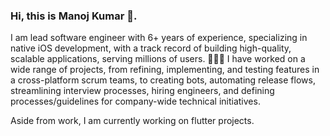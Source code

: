 ### Hi, this is Manoj Kumar 👋.

I am lead software engineer with 6+ years of experience, specializing in native iOS development, with a track record of building high-quality, scalable applications, serving millions of users. 👨🏻‍💻
I have worked on a wide range of projects, from refining, implementing, and testing features in a cross-platform scrum teams, to creating bots, automating release flows, streamlining interview processes, hiring engineers, and defining processes/guidelines for company-wide technical initiatives.

Aside from work, I am currently working on flutter projects. 

